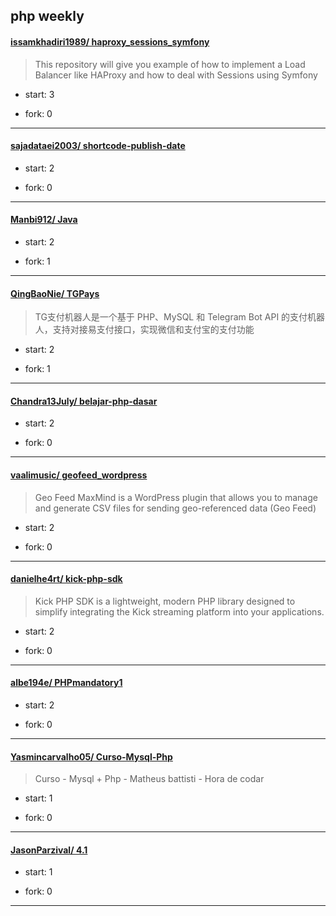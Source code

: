 ## php weekly

#### [issamkhadiri1989/ haproxy_sessions_symfony](https://github.com/issamkhadiri1989/haproxy_sessions_symfony)
>  This repository will give you example of how to implement a Load Balancer like HAProxy and how to deal with Sessions using Symfony
+ start: 3
+ fork: 0
---
#### [sajadataei2003/ shortcode-publish-date](https://github.com/sajadataei2003/shortcode-publish-date)
>  
+ start: 2
+ fork: 0
---
#### [Manbi912/ Java](https://github.com/Manbi912/Java)
>  
+ start: 2
+ fork: 1
---
#### [QingBaoNie/ TGPays](https://github.com/QingBaoNie/TGPays)
>  TG支付机器人是一个基于 PHP、MySQL 和 Telegram Bot API 的支付机器人，支持对接易支付接口，实现微信和支付宝的支付功能
+ start: 2
+ fork: 1
---
#### [Chandra13July/ belajar-php-dasar](https://github.com/Chandra13July/belajar-php-dasar)
>  
+ start: 2
+ fork: 0
---
#### [vaalimusic/ geofeed_wordpress](https://github.com/vaalimusic/geofeed_wordpress)
>  Geo Feed MaxMind is a WordPress plugin that allows you to manage and generate CSV files for sending geo-referenced data (Geo Feed)
+ start: 2
+ fork: 0
---
#### [danielhe4rt/ kick-php-sdk](https://github.com/danielhe4rt/kick-php-sdk)
>  Kick PHP SDK is a lightweight, modern PHP library designed to simplify integrating the Kick streaming platform into your applications.
+ start: 2
+ fork: 0
---
#### [albe194e/ PHPmandatory1](https://github.com/albe194e/PHPmandatory1)
>  
+ start: 2
+ fork: 0
---
#### [Yasmincarvalho05/ Curso-Mysql-Php](https://github.com/Yasmincarvalho05/Curso-Mysql-Php)
>  Curso - Mysql + Php - Matheus battisti - Hora de codar
+ start: 1
+ fork: 0
---
#### [JasonParzival/ 4.1](https://github.com/JasonParzival/4.1)
>  
+ start: 1
+ fork: 0
---